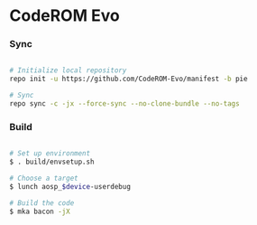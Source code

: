 # CodeROM Evo #

### Sync ###

```bash

# Initialize local repository
repo init -u https://github.com/CodeROM-Evo/manifest -b pie

# Sync
repo sync -c -jx --force-sync --no-clone-bundle --no-tags
```

### Build ###

```bash

# Set up environment
$ . build/envsetup.sh

# Choose a target
$ lunch aosp_$device-userdebug

# Build the code
$ mka bacon -jX
```
